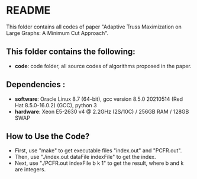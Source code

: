 # README #

This folder contains all codes of paper "Adaptive Truss Maximization on Large Graphs: A Minimum Cut Approach".

## This folder contains the following: ##
* **code**: code folder, all source codes of algorithms proposed in the paper.

## Dependencies : ##
* **software**: Oracle Linux 8.7 (64-bit), gcc version 8.5.0 20210514 (Red Hat 8.5.0-16.0.2) (GCC), python 3
* **hardware**: Xeon E5-2630 v4 @ 2.2GHz (2S/10C) / 256GB RAM / 128GB SWAP

## How to Use the Code? ##

* First, use "make" to get executable files "index.out" and "PCFR.out".
* Then, use "./index.out dataFile indexFile" to get the index.
* Next, use "./PCFR.out indexFile b k 1" to get the result, where b and k are integers.
